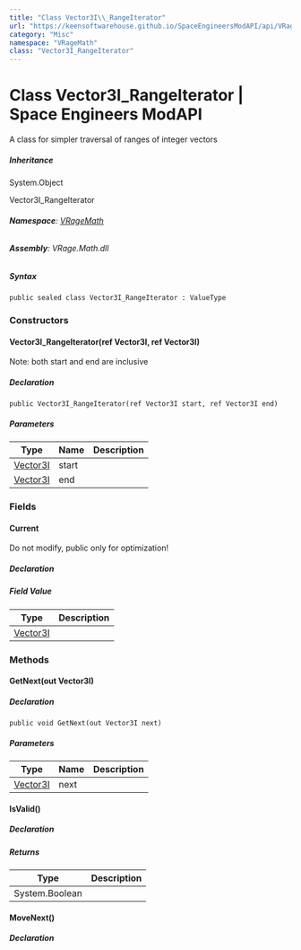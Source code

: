 ```yaml
---
title: "Class Vector3I\\_RangeIterator"
url: "https://keensoftwarehouse.github.io/SpaceEngineersModAPI/api/VRageMath.Vector3I_RangeIterator.html"
category: "Misc"
namespace: "VRageMath"
class: "Vector3I_RangeIterator"
---
```


# Class Vector3I\_RangeIterator | Space Engineers ModAPI

A class for simpler traversal of ranges of integer vectors

##### Inheritance

System.Object

Vector3I\_RangeIterator

###### **Namespace**: [VRageMath](https://keensoftwarehouse.github.io/SpaceEngineersModAPI/api/VRageMath.html)

###### **Assembly**: VRage.Math.dll

##### Syntax

```
public sealed class Vector3I_RangeIterator : ValueType
```

### Constructors

#### Vector3I\_RangeIterator(ref Vector3I, ref Vector3I)

Note: both start and end are inclusive

##### Declaration

```
public Vector3I_RangeIterator(ref Vector3I start, ref Vector3I end)
```

##### Parameters

| Type | Name | Description |
| --- | --- | --- |
| [Vector3I](https://keensoftwarehouse.github.io/SpaceEngineersModAPI/api/VRageMath.Vector3I.html) | start |     |
| [Vector3I](https://keensoftwarehouse.github.io/SpaceEngineersModAPI/api/VRageMath.Vector3I.html) | end |     |

### Fields

#### Current

Do not modify, public only for optimization!

##### Declaration

##### Field Value

| Type | Description |
| --- | --- |
| [Vector3I](https://keensoftwarehouse.github.io/SpaceEngineersModAPI/api/VRageMath.Vector3I.html) |     |

### Methods

#### GetNext(out Vector3I)

##### Declaration

```
public void GetNext(out Vector3I next)
```

##### Parameters

| Type | Name | Description |
| --- | --- | --- |
| [Vector3I](https://keensoftwarehouse.github.io/SpaceEngineersModAPI/api/VRageMath.Vector3I.html) | next |     |

#### IsValid()

##### Declaration

##### Returns

| Type | Description |
| --- | --- |
| System.Boolean |     |

#### MoveNext()

##### Declaration